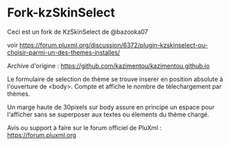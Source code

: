 # Fork-kzSkinSelect

Ceci est un fork  de KzSkinSelect de @bazooka07

voir https://forum.pluxml.org/discussion/6372/plugin-kzskinselect-ou-choisir-parmi-un-des-themes-installes/

Archive d'origine : https://github.com/kazimentou/kazimentou.github.io

Le formulaire de selection de thème se trouve inserer en position absolute à l'ouverture de &lt;body>. 
Compte et affiche le nombre de tèlechargement par thèmes.

Un marge haute de 30pixels sur body assure en principe un espace pour l'afficher sans se superposer aux textes ou élements du thème chargé.

Avis ou support à faire sur le forum officiel de PluXml : https://forum.pluxml.org
